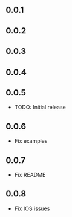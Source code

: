 ## 0.0.1
## 0.0.2
## 0.0.3
## 0.0.4
## 0.0.5

* TODO: Initial release

## 0.0.6
* Fix examples

## 0.0.7
* Fix README

## 0.0.8
* Fix IOS issues